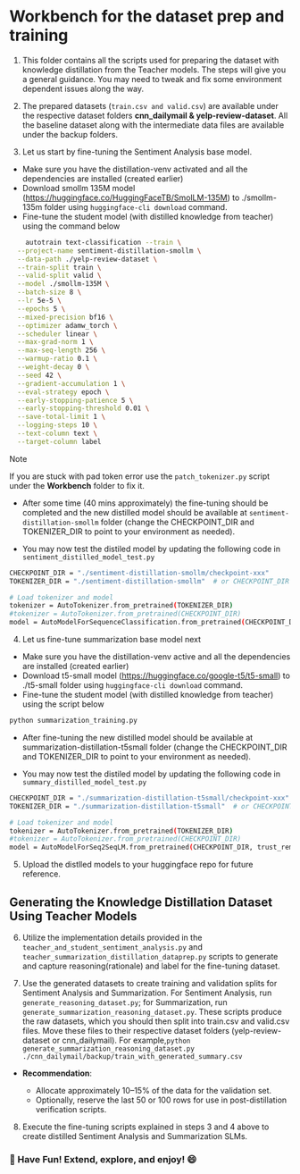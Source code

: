 # Workbench for the dataset prep and training

1. This folder contains all the scripts used for preparing the dataset with knowledge distillation from the Teacher models. The steps will give you a general guidance. You may need to tweak and fix some environment dependent issues along the way.
   
2. The prepared datasets (```train.csv and valid.csv```) are available under the respective dataset folders **cnn_dailymail & yelp-review-dataset**. All the baseline dataset along with the intermediate data files are available under the backup folders.
   
3. Let us start by fine-tuning the Sentiment Analysis base model.
  * Make sure you have the distillation-venv activated and all the dependencies are installed (created earlier)
  * Download smollm 135M model (https://huggingface.co/HuggingFaceTB/SmolLM-135M) to ./smollm-135m folder using ```huggingface-cli download``` command.
  * Fine-tune the student model (with distilled knowledge from teacher) using the command below
```bash
    autotrain text-classification --train \
  --project-name sentiment-distillation-smollm \
  --data-path ./yelp-review-dataset \
  --train-split train \
  --valid-split valid \
  --model ./smollm-135M \
  --batch-size 8 \
  --lr 5e-5 \
  --epochs 5 \
  --mixed-precision bf16 \
  --optimizer adamw_torch \
  --scheduler linear \
  --max-grad-norm 1 \
  --max-seq-length 256 \
  --warmup-ratio 0.1 \
  --weight-decay 0 \
  --seed 42 \
  --gradient-accumulation 1 \
  --eval-strategy epoch \
  --early-stopping-patience 5 \
  --early-stopping-threshold 0.01 \
  --save-total-limit 1 \
  --logging-steps 10 \
  --text-column text \
  --target-column label
```
>[!NOTE]
>If you are stuck with pad token error use the ```patch_tokenizer.py``` script under the **Workbench** folder to fix it.

  * After some time (40 mins approximately) the fine-tuning should be completed and the new distilled model should be available at ```sentiment-distillation-smollm``` folder (change the CHECKPOINT_DIR and TOKENIZER_DIR to point to your environment as needed).

  * You may now test the distiled model by updating the following code in ```sentiment_distilled_model_test.py```
```bash
CHECKPOINT_DIR = "./sentiment-distillation-smollm/checkpoint-xxx" 
TOKENIZER_DIR = "./sentiment-distillation-smollm"  # or CHECKPOINT_DIR if tokenizer saved there

# Load tokenizer and model
tokenizer = AutoTokenizer.from_pretrained(TOKENIZER_DIR)
#tokenizer = AutoTokenizer.from_pretrained(CHECKPOINT_DIR)
model = AutoModelForSequenceClassification.from_pretrained(CHECKPOINT_DIR, trust_remote_code=True)
```
4. Let us fine-tune summarization base model next
  * Make sure you have the distillation-venv active and all the dependencies are installed (created earlier)
  * Download t5-small model (https://huggingface.co/google-t5/t5-small) to ./t5-small folder using ```huggingface-cli download``` command.
  * Fine-tune the student model (with distilled knowledge from teacher) using the script below
```bash
python summarization_training.py
```
  * After fine-tuning the new distilled model should be available at summarization-distillation-t5small folder (change the CHECKPOINT_DIR and TOKENIZER_DIR to point to your environment as needed).

  * You may now test the distiled model by updating the following code in ```summary_distilled_model_test.py```
```bash
CHECKPOINT_DIR = "./summarization-distillation-t5small/checkpoint-xxx" 
TOKENIZER_DIR = "./summarization-distillation-t5small"  # or CHECKPOINT_DIR if tokenizer saved there

# Load tokenizer and model
tokenizer = AutoTokenizer.from_pretrained(TOKENIZER_DIR)
#tokenizer = AutoTokenizer.from_pretrained(CHECKPOINT_DIR)
model = AutoModelForSeq2SeqLM.from_pretrained(CHECKPOINT_DIR, trust_remote_code=True)
```
5. Upload the distlled models to your huggingface repo for future reference.

## Generating the Knowledge Distillation Dataset Using Teacher Models

6. Utilize the implementation details provided in the ```teacher_and_student_sentiment_analysis.py``` and ```teacher_summarization_distillation_dataprep.py``` scripts to generate and capture reasoning(rationale) and label for the fine-tuning dataset.
   
7. Use the generated datasets to create training and validation splits for Sentiment Analysis and Summarization. For Sentiment Analysis, run ```generate_reasoning_dataset.py```; for Summarization, run ```generate_summarization_reasoning_dataset.py```. These scripts produce the raw datasets, which you should then split into train.csv and valid.csv files. Move these files to their respective dataset folders (yelp-review-dataset or cnn_dailymail). For example,```python generate_summarization_reasoning_dataset.py ./cnn_dailymail/backup/train_with_generated_summary.csv```
  * **Recommendation**:

     - Allocate approximately 10–15% of the data for the validation set.
     - Optionally, reserve the last 50 or 100 rows for use in post-distillation verification scripts.

8. Execute the fine-tuning scripts explained in steps 3 and 4 above to create distilled Sentiment Analysis and Summarization SLMs.
### 🎉 Have Fun! Extend, explore, and enjoy! 😄
